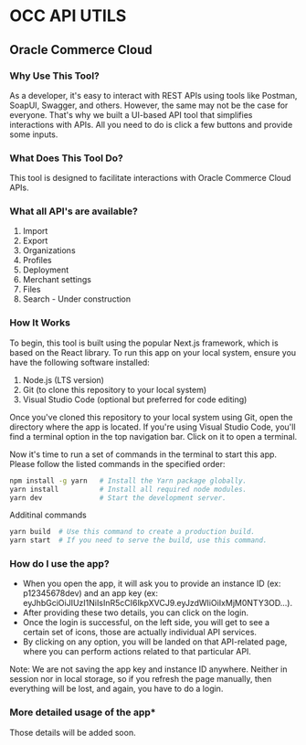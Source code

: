 # OCC API UTILS

## Oracle Commerce Cloud

### Why Use This Tool?
As a developer, it's easy to interact with REST APIs using tools like Postman, SoapUI, Swagger, and others. However, the same may not be the case for everyone. That's why we built a UI-based API tool that simplifies interactions with APIs. All you need to do is click a few buttons and provide some inputs.

### What Does This Tool Do?
This tool is designed to facilitate interactions with Oracle Commerce Cloud APIs.

### What all API's are available?
1. Import
2. Export
3. Organizations
4. Profiles
5. Deployment
6. Merchant settings
7. Files
8. Search - Under construction

### How It Works
To begin, this tool is built using the popular Next.js framework, which is based on the React library. To run this app on your local system, ensure you have the following software installed:

1. Node.js (LTS version)
2. Git (to clone this repository to your local system)
3. Visual Studio Code (optional but preferred for code editing)

Once you've cloned this repository to your local system using Git, open the directory where the app is located. If you're using Visual Studio Code, you'll find a terminal option in the top navigation bar. Click on it to open a terminal.

Now it's time to run a set of commands in the terminal to start this app. Please follow the listed commands in the specified order:

```bash
npm install -g yarn   # Install the Yarn package globally.
yarn install          # Install all required node modules.
yarn dev              # Start the development server.
```

Additinal commands
```bash
yarn build  # Use this command to create a production build.
yarn start  # If you need to serve the build, use this command.
```

### How do I use the app?

* When you open the app, it will ask you to provide an instance ID (ex: p12345678dev) and an app key (ex: eyJhbGciOiJIUzI1NiIsInR5cCI6IkpXVCJ9.eyJzdWIiOiIxMjM0NTY3OD...).
* After providing these two details, you can click on the login. 
* Once the login is successful, on the left side, you will get to see a certain set of icons, those are actually individual API services.
* By clicking on any option, you will be landed on that API-related page, where you can perform actions related to that particular API.

Note: We are not saving the app key and instance ID anywhere. Neither in session nor in local storage, so if you refresh the page manually, then everything will be lost, and again, you have to do a login.
  
### More detailed usage of the app* 
Those details will be added soon.
